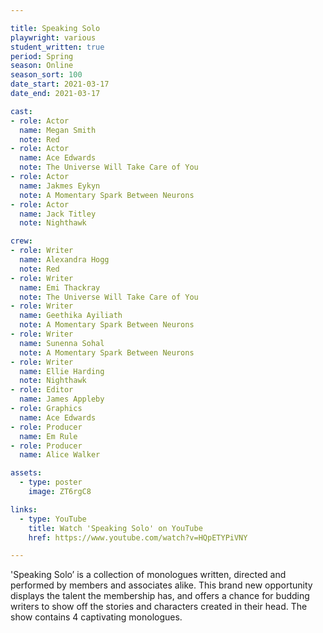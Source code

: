```yaml
---

title: Speaking Solo
playwright: various
student_written: true
period: Spring
season: Online
season_sort: 100
date_start: 2021-03-17
date_end: 2021-03-17

cast:
- role: Actor
  name: Megan Smith
  note: Red
- role: Actor  
  name: Ace Edwards
  note: The Universe Will Take Care of You
- role: Actor 
  name: Jakmes Eykyn
  note: A Momentary Spark Between Neurons
- role: Actor 
  name: Jack Titley
  note: Nighthawk

crew: 
- role: Writer
  name: Alexandra Hogg
  note: Red
- role: Writer
  name: Emi Thackray
  note: The Universe Will Take Care of You
- role: Writer
  name: Geethika Ayiliath
  note: A Momentary Spark Between Neurons
- role: Writer
  name: Sunenna Sohal
  note: A Momentary Spark Between Neurons
- role: Writer
  name: Ellie Harding
  note: Nighthawk
- role: Editor
  name: James Appleby
- role: Graphics
  name: Ace Edwards
- role: Producer
  name: Em Rule
- role: Producer
  name: Alice Walker

assets:
  - type: poster
    image: ZT6rgC8

links: 
  - type: YouTube 
    title: Watch 'Speaking Solo' on YouTube
    href: https://www.youtube.com/watch?v=HQpETYPiVNY

---
```

'Speaking Solo’ is a collection of monologues written, directed and performed by members and associates alike. This brand new opportunity displays the talent the membership has, and offers a chance for budding writers to show off the stories and characters created in their head. The show contains 4 captivating monologues.

